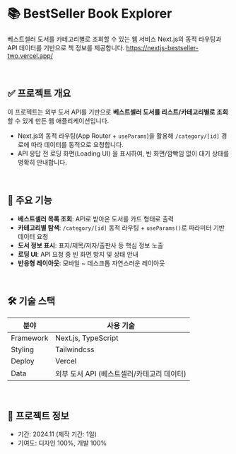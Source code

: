 # 📚 BestSeller Book Explorer

베스트셀러 도서를 카테고리별로 조회할 수 있는 웹 서비스
Next.js의 동적 라우팅과 API 데이터를 기반으로 책 정보를 제공합니다.
https://nextjs-bestseller-two.vercel.app/

<br/>

## ✅ 프로젝트 개요

이 프로젝트는 외부 도서 API를 기반으로 **베스트셀러 도서를 리스트/카테고리별로 조회**할 수 있게 만든 웹 애플리케이션입니다.

- Next.js의 동적 라우팅(App Router + `useParams`)을 활용해 `/category/[id]` 경로에 따라 데이터를 동적으로 요청합니다.
- API 응답 전 로딩 화면(Loading UI) 을 표시하여, 빈 화면/깜빡임 없이 대기 상태를 명확히 안내합니다.

<br/>

## 📌 주요 기능

- **베스트셀러 목록 조회**: API로 받아온 도서를 카드 형태로 출력
- **카테고리별 탐색**: `/category/[id]` 동적 라우팅 + `useParams()`로 파라미터 기반 데이터 요청
- **도서 정보 표시**: 표지/제목/저자/출판사 등 핵심 정보 노출
- **로딩 UI**: API 요청 중 빈 화면 방지 및 상태 안내
- **반응형 레이아웃**: 모바일 ~ 데스크톱 자연스러운 레이아웃

<br/>

## 🛠 기술 스택

| 분야 | 사용 기술 |
|---|---|
| Framework | Next.js, TypeScript |
| Styling | Tailwindcss |
| Deploy | Vercel |
| Data | 외부 도서 API (베스트셀러/카테고리 데이터) |

<br/>

## 📅 프로젝트 정보
- 기간: 2024.11 (제작 기간: 1일)
- 기여도: 디자인 100%, 개발 100%
